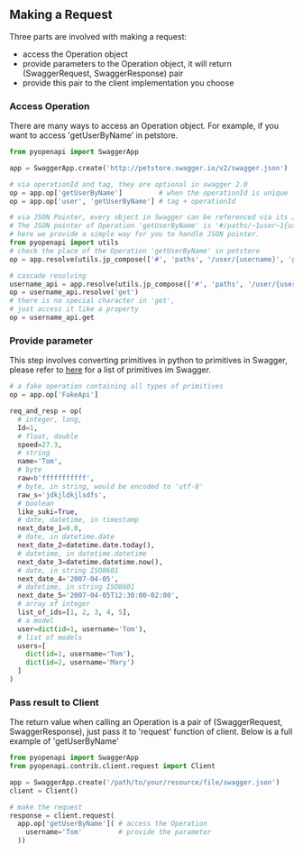 ## Making a Request

Three parts are involved with making a request:
 - access the Operation object
 - provide parameters to the Operation object, it will return (SwaggerRequest, SwaggerResponse) pair
 - provide this pair to the client implementation you choose

### Access Operation
There are many ways to access an Operation object. For example, if you want to access 'getUserByName' in petstore.
```python
from pyopenapi import SwaggerApp

app = SwaggerApp.create('http://petstore.swagger.io/v2/swagger.json')

# via operationId and tag, they are optional in swagger 2.0
op = app.op['getUserByName']         # when the operationId is unique
op = app.op['user', 'getUserByName'] # tag + operationId

# via JSON Pointer, every object in Swagger can be referenced via its JSON Pointer.
# The JSON pointer of Operation 'getUserByName' is '#/paths/~1user~1{username}/get',
# here we provide a simple way for you to handle JSON pointer.
from pyopenapi import utils
# check the place of the Operation 'getUserByName' in petstore
op = app.resolve(utils.jp_compose(['#', 'paths', '/user/{username}', 'get']))

# cascade resolving
username_api = app.resolve(utils.jp_compose(['#', 'paths', '/user/{username}']))
op = username_api.resolve('get')
# there is no special character in 'get',
# just access it like a property
op = username_api.get
```

### Provide parameter
This step involves converting primitives in python to primitives in Swagger,
please refer to [here](https://github.com/swagger-api/swagger-spec/blob/master/versions/2.0.md#data-types) for a list of primitives im Swagger.
```python
# a fake operation containing all types of primitives
op = app.op['FakeApi']

req_and_resp = op(
  # integer, long, 
  Id=1,
  # float, double
  speed=27.3,
  # string
  name='Tom',
  # byte
  raw=b'fffffffffff',
  # byte, in string, would be encoded to 'utf-8'
  raw_s='jdkjldkjlsdfs',
  # boolean
  like_suki=True,
  # date, datetime, in timestamp
  next_date_1=0.0,
  # date, in datetime.date
  next_date_2=datetime.date.today(),
  # datetime, in datetime.datetime
  next_date_3=datetime.datetime.now(),
  # date, in string ISO8601
  next_date_4='2007-04-05',
  # datetime, in string ISO8601
  next_date_5='2007-04-05T12:30:00-02:00',
  # array of integer
  list_of_ids=[1, 2, 3, 4, 5],
  # a model
  user=dict(id=1, username='Tom'),
  # list of models
  users=[
    dict(id=1, username='Tom'),
    dict(id=2, username='Mary')
  ]
)
```
### Pass result to Client
The return value when calling an Operation is a pair of (SwaggerRequest, SwaggerResponse),
just pass it to 'request' function of client. Below is a full example of 'getUserByName'
```python
from pyopenapi import SwaggerApp
from pyopenapi.contrib.client.request import Client

app = SwaggerApp.create('/path/to/your/resource/file/swagger.json')
client = Client()

# make the request
response = client.request(
  app.op['getUserByName']( # access the Operation
    username='Tom'         # provide the parameter
  ))

```

